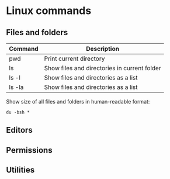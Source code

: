 # Linux commands

## Files and folders

|Command|Description|
|---|---|
|pwd|Print current directory|
|ls|Show files and directories in current folder|
|ls -l|Show files and directories as a list|
|ls -la|Show files and directories as a list|



Show size of all files and folders in human-readable format:
```
du -bsh *
```

## Editors


## Permissions


## Utilities



